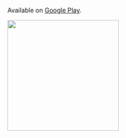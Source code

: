 Available on [Google Play](https://play.google.com/store/apps/details?id=com.us.gradesearch).


<img src="gif2.gif" width=250><br>
